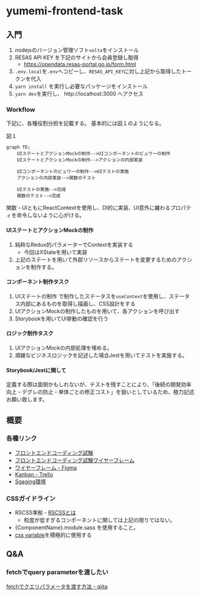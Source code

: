 # yumemi-frontend-task

## 入門

1. nodejsのバージョン管理ソフト`volta`をインストール
2. RESAS API KEY を下記のサイトから会員登録し取得
    - https://opendata.resas-portal.go.jp/form.html
3. `.env.local`を`.env`へコピーし、`RESAS_API_KEY`に対し上記から取得したトークンを代入
4. `yarn install` を実行し必要なパッケージをインストール
5. `yarn dev`を実行し、 http://localhost:3000 へアクセス


### Workflow

下記に、各種役割分担を記載する。
基本的には図１のようになる。

図１
```mermaid
graph TD;
    UIステートとアクションMockの制作-->UIコンポーネントのビュワーの制作
    UIステートとアクションMockの制作-->アクションの内部実装

    UIコンポーネントのビュワーの制作-->UIテストの実施
    アクションの内部実装-->関数のテスト

    UIテストの実施-->完成
    関数のテスト-->完成
```

関数・UIともにReactContextを使用し、DI的に実装、UI意外に纏わるプロパティを命令しないように心がける。

#### UIステートとアクションMockの制作

1. 純粋なRedux的パラメーターでContextを実装する
    - 今回はXStateを用いて実装
1. 上記のステートを用いて外部リソースからステートを変更するためのアクションを制作する。

#### コンポーネント制作タスク

1. UIステートの制作 で制作したステータスを`useContext`を使用し、ステータス内部にあるものを取得し描画し、CSS設計をする
1. UIアクションMockの制作したものを用いて、各アクションを呼び出す
1. Storybookを用いてUI挙動の確認を行う

#### ロジック制作タスク

1. UIアクションMockの内部処理を埋める。
1. 煩雑なビジネスロジックを記述した場合Jestを用いてテストを実施する。

#### Storybook/Jestに関して

定義する際は面倒かもしれないが、テストを残すことにより、「後続の開発効率向上・デグレの防止・単体ごとの修正コスト」を狙いとしているため、極力記述お願い致します。


## 概要

### 各種リンク

- [フロントエンドコーディング試験](https://notion.yumemi.co.jp/0e9ef27b55704d7882aab55cc86c999d)
- [フロントエンドコーディング試験ワイヤーフレーム](https://notion.yumemi.co.jp/ab4a837f8e764dffb0fc93c7b1387af7)
- [ワイヤーフレーム - Figma](https://www.figma.com/file/qZWJeXzXWuIrXjKOtlqHib/Untitled?node-id=0%3A1)
- [Kanban - Trello](https://trello.com/w/yumemifrontendtask)
- [Sgaging環境](https://yumemi-frontend-task.vercel.app/)

### CSSガイドライン

- RSCSS準拠 - [RSCSSとは](https://rfs.jp/sb/html-css/html-css-guide/rscss.html)
    - 粒度が低すぎるコンポーネントに関しては上記の限りではない。
- {ComponentName}.module.sass を使用すること。
- [css variable](https://developer.mozilla.org/ja/docs/Web/CSS/Using_CSS_custom_properties)を積極的に使用する


## Q&A

### fetchでquery parameterを渡したい

[fetchでクエリパラメータを渡す方法 - qiita](https://qiita.com/nikiperusuu/items/2a653f2381bd5ae35c10)
